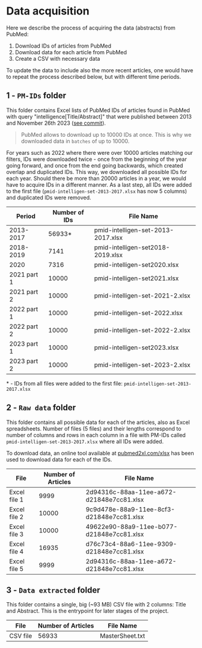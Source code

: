 # Data acquisition

Here we describe the process of acquiring the data (abstracts) from PubMed:

1. Download IDs of articles from PubMed
2. Download data for each article from PubMed
3. Create a CSV with necessary data

To update the data to include also the more recent articles, one would have to repeat the process described below, but with different time periods.

## 1 - `PM-IDs` folder

This folder contains Excel lists of PubMed IDs of articles found in PubMed with query "intelligence[Title/Abstract]" that were published between 2013 and November 26th 2023 ([see commit](https://github.com/mstaczek/QAsystem-INLPT-WS2023/commit/d2ebd9596c520deba1ef9cdd234e5189d77db84d)). 

> PubMed allows to download up to 10000 IDs at once. This is why we downloaded data in `batches` of up to 10000.

For years such as 2022 where there were over 10000 articles matching our filters, IDs were downloaded twice - once from the beginning of the year going forward, and once from the end going backwards, which created overlap and duplicated IDs. This way, we downloaded all possible IDs for each year. Should there be more than 20000 articles in a year, we would have to acquire IDs in a different manner. As a last step, all IDs were added to the first file (`pmid-intelligen-set-2013-2017.xlsx` has now 5 columns) and duplicated IDs were removed. 


| Period          | Number of IDs | File Name                               |
|-----------------|---------------|-----------------------------------------|
| 2013-2017       | 56933*        | pmid-intelligen-set-2013-2017.xlsx      |
| 2018-2019       | 7141          | pmid-intelligen-set2018-2019.xlsx       |
| 2020            | 7316          | pmid-intelligen-set2020.xlsx            |
| 2021 part 1     | 10000         | pmid-intelligen-set2021.xlsx            |
| 2021 part 2     | 10000         | pmid-intelligen-set-2021-2.xlsx         |
| 2022 part 1     | 10000         | pmid-intelligen-set-2022.xlsx           |
| 2022 part 2     | 10000         | pmid-intelligen-set-2022-2.xlsx         |
| 2023 part 1     | 10000         | pmid-intelligen-set2023.xlsx            |
| 2023 part 2     | 10000         | pmid-intelligen-set-2023-2.xlsx         |

\* - IDs from all files were added to the first file: `pmid-intelligen-set-2013-2017.xlsx`

## 2 - `Raw data` folder

This folder contains all possible data for each of the articles, also as Excel spreadsheets. Number of files (5 files) and their lengths correspond to number of columns and rows in each column in a file with PM-IDs called `pmid-intelligen-set-2013-2017.xlsx` where all IDs were added.

To download data, an online tool available at [pubmed2xl.com/xlsx](https://pubmed2xl.com/xlsx/) has been used to download data for each of the IDs. 

| File         | Number of Articles | File Name                                      |
|--------------|--------------------|------------------------------------------------|
| Excel file 1 | 9999               | 2d94316c-88aa-11ee-a672-d21848e7cc81.xlsx     |
| Excel file 2 | 10000              | 9c9d478e-88a9-11ee-8cf3-d21848e7cc81.xlsx     |
| Excel file 3 | 10000              | 49622e90-88a9-11ee-b077-d21848e7cc81.xlsx     |
| Excel file 4 | 16935              | d76c73c4-88a6-11ee-9309-d21848e7cc81.xlsx     |
| Excel file 5 | 9999               | 2d94316c-88aa-11ee-a672-d21848e7cc81.xlsx     |


## 3 - `Data extracted` folder

This folder contains a single, big (~93 MB) CSV file with 2 columns: Title and Abstract. This is the entrypoint for later stages of the project.

| File            | Number of Articles | File Name        |
|-----------------|--------------------|------------------|
| CSV file        | 56933              | MasterSheet.txt  |